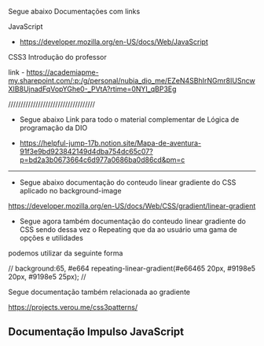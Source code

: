 Segue abaixo Documentações com links

JavaScript

- https://developer.mozilla.org/en-US/docs/Web/JavaScript

CSS3 Introdução do professor

link - https://academiapme-my.sharepoint.com/:p:/g/personal/nubia_dio_me/EZeN4SBhIrNGmr8IUSncwXIB8UjnadFqVopYGhe0-_PVtA?rtime=0NYI_qBP3Eg

///////////////////////////////////

- Segue abaixo Link para todo o material complementar de Lógica de programação da DIO

- https://helpful-jump-17b.notion.site/Mapa-de-aventura-91f3e9bd923842149d4dba754dc65c07?p=bd2a3b0673664c6d977a0686ba0d86cd&pm=c

---

- Segue abaixo documentação do conteudo linear gradiente do CSS aplicado no background-image

https://developer.mozilla.org/en-US/docs/Web/CSS/gradient/linear-gradient

- Segue agora também documentação do conteudo linear gradiente do CSS sendo dessa vez o Repeating que da ao usuário uma gama de opções e utilidades

podemos utilizar da seguinte forma

//
background:65, #e664 repeating-linear-gradient(#e66465 20px, #9198e5 20px, #9198e5 25px);
//

Segue documentação também relacionada ao gradiente

https://projects.verou.me/css3patterns/

## Documentação Impulso JavaScript
